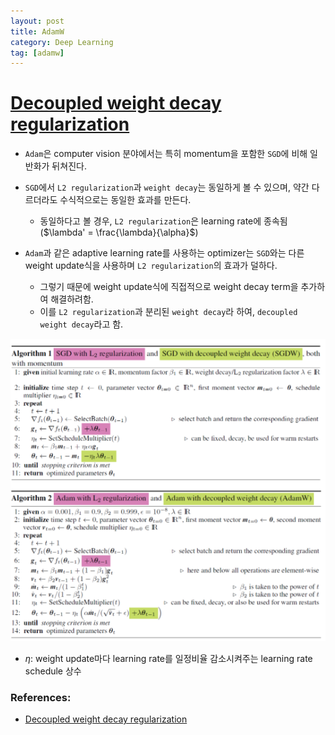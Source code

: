 ```yaml
---
layout: post
title: AdamW
category: Deep Learning
tag: [adamw]
---
```


# [Decoupled weight decay regularization](https://arxiv.org/pdf/1711.05101)


* `Adam`은 computer vision 분야에서는 특히 momentum을 포함한 `SGD`에 비해 일반화가 뒤쳐진다. 

* `SGD`에서 `L2 regularization`과 `weight decay`는 동일하게 볼 수 있으며, 약간 다르더라도 수식적으로는 동일한 효과를 만든다. 
    - 동일하다고 볼 경우, `L2 regularization`은 learning rate에 종속됨 ($\lambda' = \frac{\lambda}{\alpha}$)

* `Adam`과 같은 adaptive learning rate를 사용하는 optimizer는 `SGD`와는 다른 weight update식을 사용하며 `L2 regularization`의 효과가 덜하다. 

    - 그렇기 때문에 weight update식에 직접적으로 weight decay term을 추가하여 해결하려함.
    - 이를 `L2 regularization`과 분리된 `weight decay`라 하여, `decoupled weight decay`라고 함.


<img src='/assets/deep_learning/adamw/adamw.png'>

- $\eta$: weight update마다 learning rate를 일정비율 감소시켜주는 learning rate schedule 상수


### References:
- [Decoupled weight decay regularization](https://arxiv.org/pdf/1711.05101)